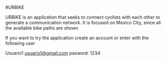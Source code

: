 #URBIKE


URBIKE is an application that seeks to connect cyclists with each other to generate a communication network. It is focused on Mexico City, since all the available bike paths are shown

If you want to try the application create an account or enter with the following user

Usuario1
usuario1@gmail.com
pasword: 1234
